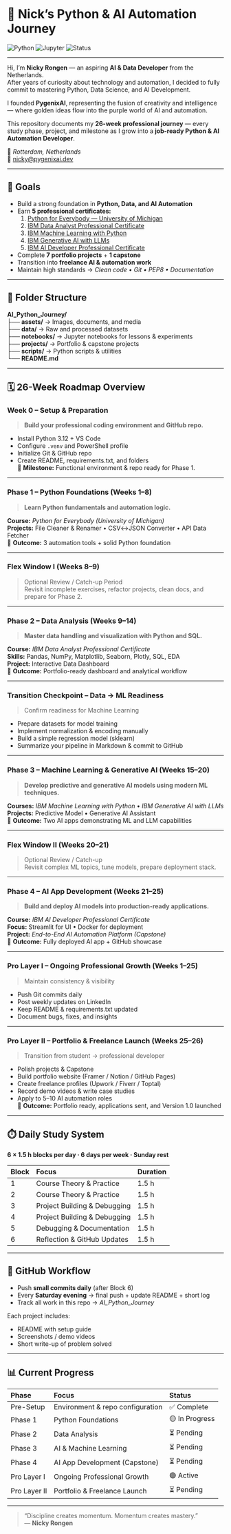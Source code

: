 # 🧠 Nick’s Python & AI Automation Journey

![Python](https://img.shields.io/badge/Python-3.12-blue)
![Jupyter](https://img.shields.io/badge/Jupyter-Notebook-orange)
![Status](https://img.shields.io/badge/Progress-Phase_1_In_Progress-brightgreen)

---

Hi, I’m **Nicky Rongen** — an aspiring **AI & Data Developer** from the Netherlands.  
After years of curiosity about technology and automation, I decided to fully commit to mastering Python, Data Science, and AI Development.

I founded **PygenixAI**, representing the fusion of creativity and intelligence — where golden ideas flow into the purple world of AI and automation.

This repository documents my **26-week professional journey** — every study phase, project, and milestone as I grow into a **job-ready Python & AI Automation Developer**.

📍 *Rotterdam, Netherlands*  
📧 [nicky@pygenixai.dev](mailto:nicky@pygenixai.dev)

---

## 🎯 Goals

- Build a strong foundation in **Python, Data, and AI Automation**
- Earn **5 professional certificates:**
  1. [Python for Everybody — University of Michigan](https://www.coursera.org/specializations/python)
  2. [IBM Data Analyst Professional Certificate](https://www.coursera.org/professional-certificates/ibm-data-analyst)
  3. [IBM Machine Learning with Python](https://www.coursera.org/professional-certificates/ibm-machine-learning)
  4. [IBM Generative AI with LLMs](https://www.coursera.org/specializations/generative-ai-engineering-with-llms)
  5. [IBM AI Developer Professional Certificate](https://www.coursera.org/professional-certificates/applied-artifical-intelligence-ibm-watson-ai)
- Complete **7 portfolio projects** + **1 capstone**
- Transition into **freelance AI & automation work**
- Maintain high standards → *Clean code • Git • PEP8 • Documentation*

---

## 📁 Folder Structure

**AI_Python_Journey/**  
**├── assets/** → Images, documents, and media  
**├── data/** → Raw and processed datasets  
**├── notebooks/** → Jupyter notebooks for lessons & experiments  
**├── projects/** → Portfolio & capstone projects  
**├── scripts/** → Python scripts & utilities  
**└── README.md**

---

## 🗓️ 26-Week Roadmap Overview

### **Week 0 – Setup & Preparation**
> **Build your professional coding environment and GitHub repo.**

- Install Python 3.12 + VS Code  
- Configure `.venv` and PowerShell profile  
- Initialize Git & GitHub repo  
- Create README, requirements.txt, and folders  
📍 **Milestone:** Functional environment & repo ready for Phase 1.

---

### **Phase 1 – Python Foundations (Weeks 1–8)**
> **Learn Python fundamentals and automation logic.**

**Course:** *Python for Everybody (University of Michigan)*  
**Projects:** File Cleaner & Renamer • CSV↔JSON Converter • API Data Fetcher  
📍 **Outcome:** 3 automation tools + solid Python foundation

---

### **Flex Window I (Weeks 8–9)**
> Optional Review / Catch-up Period  
Revisit incomplete exercises, refactor projects, clean docs, and prepare for Phase 2.

---

### **Phase 2 – Data Analysis (Weeks 9–14)**
> **Master data handling and visualization with Python and SQL.**

**Course:** *IBM Data Analyst Professional Certificate*  
**Skills:** Pandas, NumPy, Matplotlib, Seaborn, Plotly, SQL, EDA  
**Project:** Interactive Data Dashboard  
📍 **Outcome:** Portfolio-ready dashboard and analytical workflow

---

### **Transition Checkpoint – Data → ML Readiness**
> Confirm readiness for Machine Learning  
- Prepare datasets for model training  
- Implement normalization & encoding manually  
- Build a simple regression model (sklearn)  
- Summarize your pipeline in Markdown & commit to GitHub

---

### **Phase 3 – Machine Learning & Generative AI (Weeks 15–20)**
> **Develop predictive and generative AI models using modern ML techniques.**

**Courses:** *IBM Machine Learning with Python* • *IBM Generative AI with LLMs*  
**Projects:** Predictive Model • Generative AI Assistant  
📍 **Outcome:** Two AI apps demonstrating ML and LLM capabilities

---

### **Flex Window II (Weeks 20–21)**
> Optional Review / Catch-up  
Revisit complex ML topics, tune models, prepare deployment stack.

---

### **Phase 4 – AI App Development (Weeks 21–25)**
> **Build and deploy AI models into production-ready applications.**

**Course:** *IBM AI Developer Professional Certificate*  
**Focus:** Streamlit for UI • Docker for deployment  
**Project:** *End-to-End AI Automation Platform (Capstone)*  
📍 **Outcome:** Fully deployed AI app + GitHub showcase

---

### **Pro Layer I – Ongoing Professional Growth (Weeks 1–25)**
> Maintain consistency & visibility  
- Push Git commits daily  
- Post weekly updates on LinkedIn  
- Keep README & requirements.txt updated  
- Document bugs, fixes, and insights  

---

### **Pro Layer II – Portfolio & Freelance Launch (Weeks 25–26)**
> Transition from student → professional developer  
- Polish projects & Capstone  
- Build portfolio website (Framer / Notion / GitHub Pages)  
- Create freelance profiles (Upwork / Fiverr / Toptal)  
- Record demo videos & write case studies  
- Apply to 5–10 AI automation roles  
📍 **Outcome:** Portfolio ready, applications sent, and Version 1.0 launched

---

## ⏱️ Daily Study System

**6 × 1.5 h blocks per day · 6 days per week · Sunday rest**

| Block | Focus | Duration |
|:--|:--|:--|
| 1 | Course Theory & Practice | 1.5 h |
| 2 | Course Theory & Practice | 1.5 h |
| 3 | Project Building & Debugging | 1.5 h |
| 4 | Project Building & Debugging | 1.5 h |
| 5 | Debugging & Documentation | 1.5 h |
| 6 | Reflection & GitHub Updates | 1.5 h |

---

## 🧩 GitHub Workflow

- Push **small commits daily** (after Block 6)  
- Every **Saturday evening** → final push + update README + short log  
- Track all work in this repo → *AI_Python_Journey*  

Each project includes:  
  - README with setup guide  
  - Screenshots / demo videos  
  - Short write-up of problem solved  

---

## 📊 Current Progress

| Phase | Focus | Status |
|:--|:--|:--|
| Pre-Setup | Environment & repo configuration | ✅ Complete |
| Phase 1 | Python Foundations | 🟡 In Progress |
| Phase 2 | Data Analysis | ⏳ Pending |
| Phase 3 | AI & Machine Learning | ⏳ Pending |
| Phase 4 | AI App Development (Capstone) | ⏳ Pending |
| Pro Layer I | Ongoing Professional Growth | 🟢 Active |
| Pro Layer II | Portfolio & Freelance Launch | ⏳ Pending |

---

> “Discipline creates momentum. Momentum creates mastery.”  
> — **Nicky Rongen**